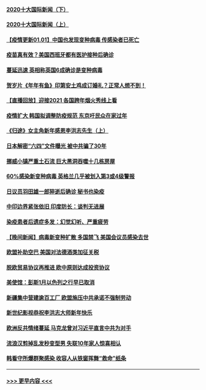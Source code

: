 #### [2020十大国际新闻（下）](../pages/prog202/a103021915.md?t=01011201) 
#### [2020十大国际新闻（上）](../pages/prog202/a103021902.md?t=01011201) 
#### [【疫情更新01.01】中国也发现变种病毒 传感染者已死亡](../pages/prog202/a103020001.md?t=01011201) 
#### [疫苗真有效？美国西班牙都有医护接种后确诊](../pages/prog202/a103021963.md?t=01011201) 
#### [蔓延迅速 英相称英国6成确诊是变种病毒](../pages/prog202/a103021895.md?t=01011201) 
#### [贺岁片《年年有鱼》印第安土鸡成订婚礼？正常人想不到！](../pages/prog202/a103021631.md?t=01011201) 
#### [【直播回放】迎接2021 各国跨年烟火秀线上看](../pages/prog202/a103021776.md?t=01011201) 
#### [疫情扩大 韩国拟调整防疫规范 东京吁民众在家过年](../pages/prog202/a103021514.md?t=01011201) 
#### [《归途》女主角新年感恩李洪志先生（上）](../pages/prog202/a103021526.md?t=01011201) 
#### [日本解密“六四”文件曝光 被中共骗了30年](../pages/prog202/a103021442.md?t=01011201) 
#### [挪威小镇严重土石流 巨大黑洞吞噬十几栋房屋](../pages/prog202/a103021422.md?t=01011201) 
#### [60%感染新变种病毒 英格兰几乎被划入第3或4级警报](../pages/prog202/a103021386.md?t=01011201) 
#### [日议员羽田雄一郎猝逝后确诊 秘书也染疫](../pages/prog202/a103021415.md?t=01011201) 
#### [中印边界紧张依旧 印度防长：谈判无进展](../pages/prog202/a103021394.md?t=01011201) 
#### [染疫患者后遗症多发：幻觉幻听、严重疲劳](../pages/prog202/a103021349.md?t=01011201) 
#### [【晚间新闻】病毒新变种扩散 多国禁飞 美国会议员感染去世](../pages/prog202/a103021321.md?t=01011201) 
#### [欧盟补助空巴 美国对法德酒类加征关税](../pages/prog202/a103021228.md?t=01011201) 
#### [脱欧贸易协议再推进 欧中原则达成投资协议](../pages/prog202/a103021154.md?t=01011201) 
#### [美使馆：彭斯1月以色列之行早已取消](../pages/prog202/a103021148.md?t=01011201) 
#### [新疆集中营建逾百工厂 欧盟施压中共承诺不强制劳动](../pages/prog202/a103021117.md?t=01011201) 
#### [新世纪影视恭祝李洪志大师新年快乐](../pages/prog202/a103020466.md?t=01011201) 
#### [欧洲反共情绪蔓延 马克龙曾对习近平直言中共为对手](../pages/prog202/a103020769.md?t=01011201) 
#### [流浪汉剪掉乱发秒变型男 失联10年家人惊喜相认](../pages/prog202/a103020723.md?t=01011201) 
#### [韩看守所爆群聚感染 收容人从铁窗挥舞“救命”纸条](../pages/prog202/a103020704.md?t=01011201) 

----
#### [ >>> 更早内容 <<< ](../indexes/prog202-earlier.md)
